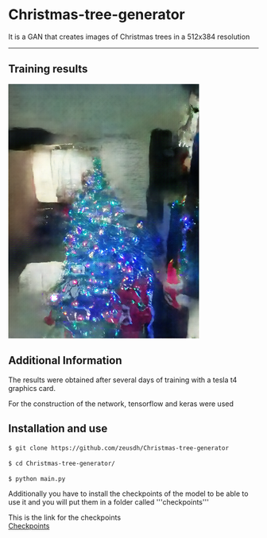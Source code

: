 # Christmas-tree-generator
It is a GAN that creates images of Christmas trees in a 512x384 resolution
***
## Training results 
![Image text](results/Img1.png)
## Additional Information
The results were obtained after several days of training with a tesla t4 graphics card.

For the construction of the network, tensorflow and keras were used

## Installation and use

`$ git clone https://github.com/zeusdh/Christmas-tree-generator`

`$ cd Christmas-tree-generator/`

`$ python main.py`

Additionally you have to install the checkpoints of the model to be able to use it and you will put them in a folder called '''checkpoints'''

This is the link for the checkpoints  
[Checkpoints](https://drive.google.com/drive/folders/1_l1KmBWk4ZlCCVYXBnFDw-4pbr1Q11MB?usp=sharing)
